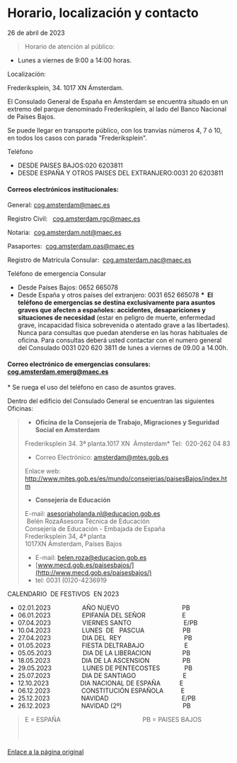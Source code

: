   Horario, localización y contacto
================================

   26 de abril de 2023    
>   
> 


> Horario de atención al público​:

* Lunes a viernes de 9:00 a 14:00 horas.

Localización​​:  


Frederiksplein, 34. 1017 XN Ámsterdam. 

El Consulado General de España en Ámsterdam se encuentra situado en un extremo del parque denominado Frederiksplein, al lado del Banco Nacional de Países Bajos.   


Se puede llegar en transporte público, con los tranvías números 4, 7 ó 10, en todos los casos con parada "Frederiksplein". 

Teléfono​  


* ​DESDE PAISES BAJOS:020 6203811
* ​DESDE ESPAÑA Y OTROS PAISES DEL EXTRANJERO:0031 20 6203811

#### Correos electrónicos institucionales:

  
General: [cog.amsterdam@maec.es](mailto:cog.amsterdam@maec.es)   


Registro Civil:   [cog.amsterdam.rgc@maec.es](mailto:cog.amsterdam@maec.es)  


Notaria:  [cog.amsterdam.not@maec.es](mailto:cog.amsterdam@maec.es)  


Pasaportes:  [cog.amsterdam.pas@maec.es](mailto:cog.amsterdam@maec.es)  


Registro de Matrícula Consular:  [cog.amsterdam.nac@maec.es](mailto:cog.amsterdam@maec.es)​  


  
Teléfono de emergencia Consular​  


* Desde Países Bajos: 0652 665078
* Desde España y otros países del extranjero: 0031 652 665078
**\*  El teléfono de emergencias se destina exclusivamente para asuntos graves que afecten a españoles: accidentes, desapariciones y situaciones de necesidad** (estar en peligro de muerte, enfermedad grave, incapacidad física sobrevenida o atentado grave a las libertades). Nunca para consultas que puedan atenderse en las horas habituales de oficina. Para consultas deberá usted contactar con el numero general del Consulado 0031 020 620 3811 de lunes a viernes de 09.00 a 14.00h.  
  
#### Correo electrónico de emergencias consulares: ​[cog.amsterdam.emerg@maec.es](mailto:cog.amsterdam.emerg@maec.es)

​\* Se ruega el uso del teléfono en caso de asuntos graves.  


Dentro del edificio del Consulado General se encuentran las siguientes Oficinas:  



> * **Oficina de la Consejería de Trabajo, Migraciones y Seguridad Social en Amsterdam​**
> 
> Frederiksplein 34. 3ª planta.1017 XN  Ámsterdam* Tel:  020-262 04 83
> * Correo Electrónico: amsterdam@mtes.gob.es
> 
>   
> ​Enlace web: ​<http://www.mites.gob.es/es/mundo/consejerias/paisesBajos/index.htm>  
> * **Consejería de Educación**
> 
> E-mail: [asesoriaholanda.nl@educacion.gob.es](mailto:asesoriaholanda.nl@educacion.gob.es)   
>  Belén RozaAsesora Técnica de Educación  
> Consejería de Educación - Embajada de España   
> Frederiksplein 34, 4ª planta  
> 1017XN Ámsterdam, Países Bajos                          
> * E-mail: [belen.roza@educacion.gob.es](mailto:belen.roza@educacion.gob.es)
> * [www.mecd.gob.es/paisesbajos/](http://www.mecd.gob.es/paisesbajos/)
> * tel: 0031 (0)20-4236919
> 
>   
>   
>   
>   
> 

​CALENDARIO  DE FESTIVOS  EN 2023  
* 02.01.2023                  AÑO NUEVO                                    PB
* 06.01.2023                  EPIFANÍA DEL SEÑOR                     E
* 07.04.2023                  VIERNES SANTO                              E/PB
* 10.04.2023                  LUNES  DE   PASCUA                      PB
* 27.04.2023                  DIA DEL  REY                                    PB
* 01.05.2023                  FIESTA DELTRABAJO                       E
* 05.05.2023                  DIA DE LA LIBERACION                  PB
* 18.05.2023                  DIA DE LA ASCENSION                   PB
* 29.05.2023                  LUNES DE PENTECOSTES              PB
* 25.07.2023                  DIA DE SANTIAGO                           E
* 12.10.2023                  DIA NACIONAL DE ESPAÑA           E
* 06.12.2023                  CONSTITUCIÓN ESPAÑOLA          E
* 25.12.2023                  NAVIDAD                                          E/PB
* 26.12.2023                  NAVIDAD (2º)                                   PB


> E = ESPAÑA                                               PB = PAISES BAJOS​  
> 
> 
>   
> 
> 
> #### ​
> 
> 

   [Enlace a la página original](https://www.exteriores.gob.es/Consulados/amsterdam/es/Consulado/Paginas/Horario,-localizaci%c3%b3n-y-contacto.aspx)